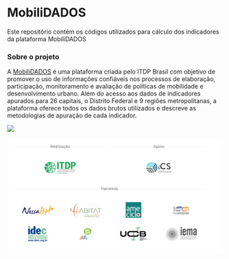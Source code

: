 # MobiliDADOS 

Este repositório contém os códigos utilizados para cálculo dos indicadores da plataforma MobiliDADOS

### Sobre o projeto 
A [MobiliDADOS](https://mobilidados.org.br/) é uma plataforma criada pelo ITDP Brasil com objetivo de promover o uso de informações confiáveis nos processos de elaboração, participação, monitoramento e avaliação de políticas de mobilidade e desenvolvimento urbano. Além do acesso aos dados de indicadores apurados para 26 capitais, o Distrito Federal e 9 regiões metropolitanas, a plataforma oferece todos os dados brutos utilizados e descreve as metodologias de apuração de cada indicador.


![](apoio/imagens/Home.png)


![](apoio/imagens/Realizacao.png)

